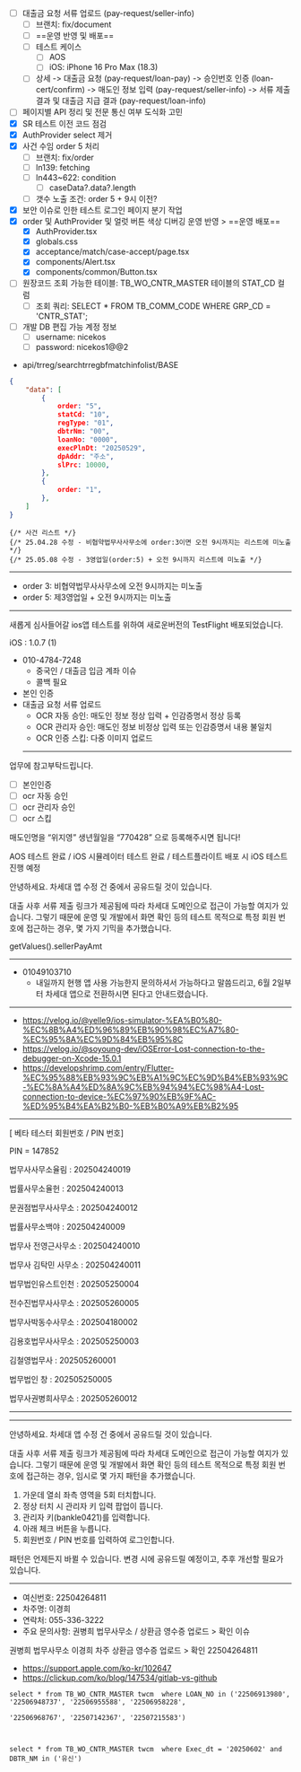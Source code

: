 - [ ] 대출금 요청 서류 업로드 (pay-request/seller-info)
	- [ ] 브랜치: fix/document
	- [ ] ==운영 반영 및 배포==
	- [ ] 테스트 케이스
		- [ ] AOS
		- [ ] iOS: iPhone 16 Pro Max (18.3)
	- [ ] 상세 
			-> 대출금 요청 (pay-request/loan-pay)
			-> 승인번호 인증 (loan-cert/confirm)
			-> 매도인 정보 입력 (pay-request/seller-info)
			-> 서류 제출 결과 및 대출금 지급 결과 (pay-request/loan-info)
- [ ] 페이지별 API 정리 및 전문 통신 여부 도식화 고민
- [x] SR 테스트 이전 코드 점검
- [x] AuthProvider select 제거
- [x] 사건 수임 order 5 처리
	- [ ] 브랜치: fix/order
	- [ ] ln139: fetching
	- [ ] ln443~622: condition
		- [ ] caseData?.data?.length
	- [ ] 갯수 노출 조건: order 5 + 9시 이전?
- [x] 보안 이슈로 인한 테스트 로그인 페이지 분기 작업
- [x] order 및 AuthProvider 및 얼럿 버튼 색상 디버깅 운영 반영 > ==운영 배포==
	- [x] AuthProvider.tsx
	- [x] globals.css
	- [x] acceptance/match/case-accept/page.tsx
	- [x] components/Alert.tsx
	- [x] components/common/Button.tsx
- [ ] 원장코드 조회 가능한 테이블: TB_WO_CNTR_MASTER 테이블의 STAT_CD 컬럼
	- [ ] 조회 쿼리: SELECT * FROM TB_COMM_CODE WHERE GRP_CD = 'CNTR_STAT';
- [ ] 개발 DB 편집 가능 계정 정보
	- [ ] username: nicekos
	- [ ] password: nicekos1@@2

- api/trreg/searchtrregbfmatchinfolist/BASE
```json
{
	"data": [
		{
			order: "5",
			statCd: "10",  
			regType: "01",
			dbtrNm: "00", 
			loanNo: "0000",  
			execPlnDt: "20250529", 
			dpAddr: "주소",
			slPrc: 10000,
		},
		{
			order: "1",
		},
	]
}
```


```tsx
{/* 사건 리스트 */}  
{/* 25.04.28 수정 - 비협약법무사사무소에 order:3이면 오전 9시까지는 리스트에 미노출 */}  
{/* 25.05.08 수정 - 3영업일(order:5) + 오전 9시까지 리스트에 미노출 */}
```
***
- order 3: 비협약법무사사무소에 오전 9시까지는 미노출
- order 5: 제3영업일 + 오전 9시까지는 미노출
***
새롭게 심사들어갈 ios앱 테스트를 위하여 새로운버전의 TestFlight 배포되었습니다.

iOS : 1.0.7 (1)

  - 010-4784-7248
	- 중국인 / 대출금 입금 계좌 이슈
	- 콜백 필요
- 본인 인증
- 대출금 요청 서류 업로드
	- OCR 자동 승인: 매도인 정보 정상 입력 + 인감증명서 정상 등록
	- OCR 관리자 승인: 매도인 정보 비정상 입력 또는 인감증명서 내용 불일치
	- OCR 인증 스킵: 다중 이미지 업로드
  ***

업무에 참고부탁드립니다.

- [ ] 본인인증
- [ ] ocr 자동 승인
- [ ] ocr 관리자 승인
- [ ] ocr 스킵

매도인명을 “위지영” 생년월일을 “770428” 으로 등록해주시면 됩니다!

AOS 테스트 완료 / iOS 시뮬레이터 테스트 완료 / 테스트플라이트 배포 시 iOS 테스트 진행 예정

안녕하세요. 차세대 앱 수정 건 중에서 공유드릴 것이 있습니다.

대출 사후 서류 제출 링크가 제공됨에 따라 차세대 도메인으로 접근이 가능할 여지가 있습니다. 그렇기 때문에 운영 및 개발에서 화면 확인 등의 테스트 목적으로 특정 회원 번호에 접근하는 경우, 몇 가지 기믹을 추가했습니다.

getValues().sellerPayAmt
***
- 01049103710
	- 내일까지 현행 앱 사용 가능한지 문의하셔서 가능하다고 말씀드리고, 6월 2일부터 차세대 앱으로 전환하시면 된다고 안내드렸습니다.
***
- https://velog.io/@yelle9/ios-simulator-%EA%B0%80-%EC%8B%A4%ED%96%89%EB%90%98%EC%A7%80-%EC%95%8A%EC%9D%84%EB%95%8C
- https://velog.io/@soyoung-dev/iOSError-Lost-connection-to-the-debugger-on-Xcode-15.0.1
- https://developshrimp.com/entry/Flutter-%EC%95%88%EB%93%9C%EB%A1%9C%EC%9D%B4%EB%93%9C-%EC%8A%A4%ED%8A%9C%EB%94%94%EC%98%A4-Lost-connection-to-device-%EC%97%90%EB%9F%AC-%ED%95%B4%EA%B2%B0-%EB%B0%A9%EB%B2%95
***
[ 베타 테스터 회원번호 / PIN 번호]

  

PIN = 147852

  

법무사사무소율림 : 202504240019 

법률사무소율헌 : 202504240013

문권점법무사사무소 : 202504240012

법률사무소백야 : 202504240009

법무사 전영근사무소 : 202504240010

법무사 김탁민 사무소 : 202504240011

법무법인유스트인천 : 202505250004

전수진법무사사무소 : 202505260005

법무사박동수사무소 : 202504180002

김용호법무사사무소 : 202505250003

김철영법무사 : 202505260001

법무법인 창 : 202505250005

법무사권병희사무소 : 202505260012


***


***

안녕하세요. 차세대 앱 수정 건 중에서 공유드릴 것이 있습니다.

대출 사후 서류 제출 링크가 제공됨에 따라 차세대 도메인으로 접근이 가능할 여지가 있습니다. 그렇기 때문에 운영 및 개발에서 화면 확인 등의 테스트 목적으로 특정 회원 번호에 접근하는 경우, 임시로 몇 가지 패턴을 추가했습니다.

1. 가운데 열쇠 좌측 영역을 5회 터치합니다.
2. 정상 터치 시 관리자 키 입력 팝업이 뜹니다.
3. 관리자 키(bankle0421)를 입력합니다.
4. 아래 체크 버튼을 누릅니다.
5. 회원번호 / PIN 번호를 입력하여 로그인합니다.

패턴은 언제든지 바뀔 수 있습니다. 변경 시에 공유드릴 예정이고, 추후 개선할 필요가 있습니다.


***

- 여신번호: 22504264811
- 차주명: 이경희
- 연락처: 055-336-3222
- 주요 문의사항: 권병희 법무사무소 / 상환금 영수증 업로드 > 확인 이슈

권병희 법무사무소
이경희 차주
상환금 영수증 업로드 > 확인 
22504264811


- https://support.apple.com/ko-kr/102647
- https://clickup.com/ko/blog/147534/gitlab-vs-github

```
select * from TB_WO_CNTR_MASTER twcm  where LOAN_NO in ('22506913980', '22506948737', '22506955588', '22506958228',

'22506968767', '22507142367', '22507215583')

  

select * from TB_WO_CNTR_MASTER twcm  where Exec_dt = '20250602' and DBTR_NM in ('유신')
```